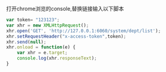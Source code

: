 
打开chrome浏览的console,替换链接输入以下脚本
```javascript
var token= "123123";
var xhr = new XMLHttpRequest();
xhr.open('GET', 'http://127.0.0.1:6060/system/dept/list');
xhr.setRequestHeader("x-access-token",token);
xhr.send(null);
xhr.onload = function(e) {
    var xhr = e.target;
    console.log(xhr.responseText);
}
```
